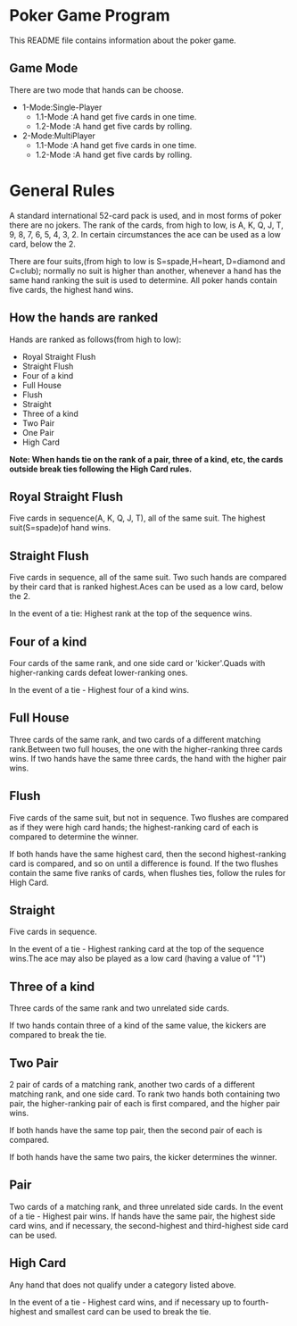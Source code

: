 Poker Game Program
==================
This README file contains information about the poker game.

Game Mode
----------
There are two mode that hands can be choose.

* 1-Mode:Single-Player
	+ 1.1-Mode :A hand get five cards in one time.
	+ 1.2-Mode :A hand get five cards by rolling.
* 2-Mode:MultiPlayer
	+ 1.1-Mode :A hand get five cards in one time.
	+ 1.2-Mode :A hand get five cards by rolling.

General Rules
=============
A standard international 52-card pack is used, and in most forms of poker there are no jokers. 
The rank of the cards, from high to low, is A, K, Q, J, T, 9, 8, 7, 6, 5, 4, 3, 2. In certain 
circumstances the ace can be used as a low card, below the 2.

There are four suits,(from high to low is S=spade,H=heart, D=diamond and C=club); normally no suit is higher than another, whenever a hand has the same hand ranking the suit is used to determine. 
All poker hands contain five cards, the highest hand wins. 

How the hands are ranked
------------------------
Hands are ranked as follows(from high to low):

* Royal Straight Flush
* Straight Flush
* Four of a kind
* Full House
* Flush
* Straight
* Three of a kind
* Two Pair
* One Pair
* High Card

**Note: When hands tie on the rank of a pair, three of a kind, etc, the cards outside break ties following the High Card rules.** 

Royal Straight Flush
--------------------
Five cards in sequence(A, K, Q, J, T), all of the same suit. The highest suit(S=spade)of hand wins.


Straight Flush
--------------
Five cards in sequence, all of the same suit. Two such hands are compared by their card that is ranked highest.Aces can be used as a low card, below the 2.

In the event of a tie: Highest rank at the top of the sequence wins.

Four of a kind
--------------
Four cards of the same rank, and one side card or 'kicker'.Quads with higher-ranking cards defeat lower-ranking ones.

In the event of a tie - Highest four of a kind wins.

Full House
----------
Three cards of the same rank, and two cards of a different matching rank.Between two full houses, the one with the higher-ranking three cards wins. 
If two hands have the same three cards, the hand with the higher pair wins.

Flush
-----
Five cards of the same suit, but not in sequence. Two flushes are compared as if they were high card hands; the highest-ranking card of each is compared to determine the winner. 

If both hands have the same highest card, then the second highest-ranking card is compared, and so on until a difference is found. If the two flushes contain the same five ranks of cards, when flushes ties, follow the rules for High Card.

Straight
--------
Five cards in sequence.

In the event of a tie - Highest ranking card at the top of the sequence wins.The ace may also be played as a low card (having a value of "1") 

Three of a kind
---------------
Three cards of the same rank and two unrelated side cards.

If two hands contain three of a kind of the same value, the kickers are compared to break the tie.

Two Pair
--------
2 pair of cards of a matching rank, another two cards of a different matching rank, and one side card.
To rank two hands both containing two pair, the higher-ranking pair of each is first compared, and the higher pair wins.

If both hands have the same top pair, then the second pair of each is compared. 

If both hands have the same two pairs, the kicker determines the winner.  

Pair
----
Two cards of a matching rank, and three unrelated side cards.
In the event of a tie - Highest pair wins. If hands have the same pair, the highest side card wins, and if necessary, the second-highest and third-highest side card can be used.


High Card
---------
Any hand that does not qualify under a category listed above.

In the event of a tie - Highest card wins, and if necessary up to fourth-highest and smallest card can be used to break the tie.

